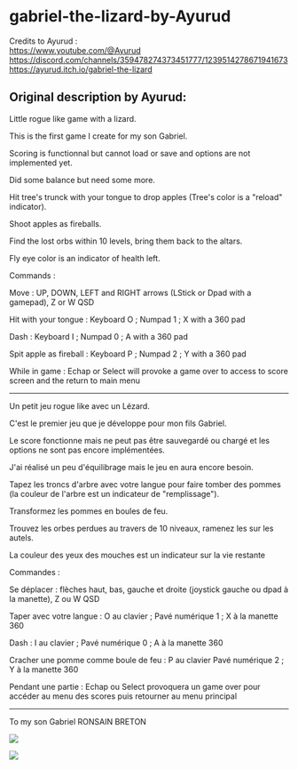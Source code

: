 # gabriel-the-lizard-by-Ayurud

Credits to Ayurud :<br>
https://www.youtube.com/@Ayurud <br>
https://discord.com/channels/359478274373451777/1239514278671941673 <br>
https://ayurud.itch.io/gabriel-the-lizard <br>

## Original description by Ayurud:
Little rogue like game with a lizard.

This is the first game I create for my son Gabriel.

Scoring is functionnal but cannot load or save and options are not implemented yet.

Did some balance but need some more.

Hit tree's trunck with your tongue to drop apples (Tree's color is a "reload" indicator).

Shoot apples as fireballs.

Find the lost orbs within 10 levels, bring them back to the altars.

Fly eye color is an indicator of health left.

Commands :

Move : UP, DOWN, LEFT and RIGHT arrows (LStick or Dpad with a gamepad), Z or W QSD

Hit with your tongue : Keyboard O ; Numpad 1 ; X with a 360 pad

Dash : Keyboard I ; Numpad 0 ; A with a 360 pad

Spit apple as fireball : Keyboard P ; Numpad 2 ; Y with a 360 pad

While in game : Echap or Select will provoke a game over to access to score screen and the return to main menu

--------------

Un petit jeu rogue like avec un Lézard.

C'est le premier jeu que je développe pour mon fils Gabriel.

Le score fonctionne mais ne peut pas être sauvegardé ou chargé et les options ne sont pas encore implémentées.

J'ai réalisé un peu d'équilibrage mais le jeu en aura encore besoin.

Tapez les troncs d'arbre avec votre langue pour faire tomber des pommes (la couleur de l'arbre est un indicateur de "remplissage").

Transformez les pommes en boules de feu.

Trouvez les orbes perdues au travers de 10 niveaux, ramenez les sur les autels.

La couleur des yeux des mouches est un indicateur sur la vie restante

Commandes :

Se déplacer : flèches haut, bas, gauche et droite (joystick gauche ou dpad à la manette), Z ou W QSD

Taper avec votre langue : O au clavier ; Pavé numérique 1 ; X à la manette 360

Dash : I au clavier ; Pavé numérique 0 ; A à la manette 360

Cracher une pomme comme boule de feu : P au clavier Pavé numérique 2 ; Y à la manette 360

Pendant une partie : Echap ou Select provoquera un game over pour accéder au menu des scores puis retourner au menu principal

--------------

To my son Gabriel RONSAIN BRETON

![](https://img.itch.zone/aW1hZ2UvMjcwMTIxMS8xNjEwNDE2Ny5wbmc=/original/XgSNoz.png)

![](https://img.itch.zone/aW1hZ2UvMjcwMTIxMS8xNjEwNDE3MS5wbmc=/original/T%2F6Mc%2F.png)
